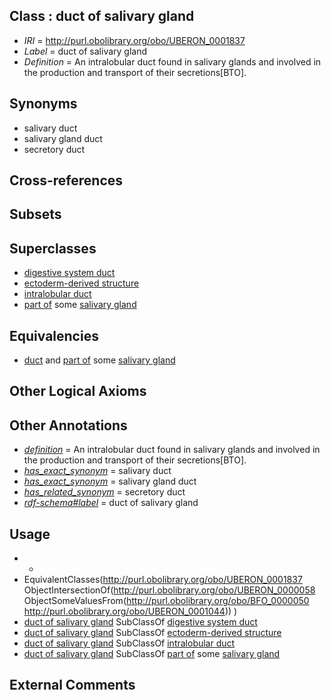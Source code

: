 
## Class : duct of salivary gland

 * *IRI* = http://purl.obolibrary.org/obo/UBERON_0001837
 * *Label* = duct of salivary gland
 * *Definition* = An intralobular duct found in salivary glands and involved in the production and transport of their secretions[BTO].

## Synonyms

 * salivary duct
 * salivary gland duct
 * secretory duct

## Cross-references


## Subsets


## Superclasses

 * [digestive system duct](../../UBERON/28/UBERON_0003928.md)
 * [ectoderm-derived structure](../../UBERON/21/UBERON_0004121.md)
 * [intralobular duct](../../UBERON/19/UBERON_0014719.md)
 * [part of](../../BFO/50/BFO_0000050.md) some [salivary gland](../../UBERON/44/UBERON_0001044.md)

## Equivalencies

 * [duct](../../UBERON/58/UBERON_0000058.md) and [part of](../../BFO/50/BFO_0000050.md) some [salivary gland](../../UBERON/44/UBERON_0001044.md)

## Other Logical Axioms


## Other Annotations

 * *[definition](../../IAO/15/IAO_0000115.md)* = An intralobular duct found in salivary glands and involved in the production and transport of their secretions[BTO].
 * *[has_exact_synonym](../../ym/oboInOwl#hasExactSynonym.md)* = salivary duct
 * *[has_exact_synonym](../../ym/oboInOwl#hasExactSynonym.md)* = salivary gland duct
 * *[has_related_synonym](../../ym/oboInOwl#hasRelatedSynonym.md)* = secretory duct
 * *[rdf-schema#label](../../el/rdf-schema#label.md)* = duct of salivary gland

## Usage

 * -
 * EquivalentClasses(<http://purl.obolibrary.org/obo/UBERON_0001837> ObjectIntersectionOf(<http://purl.obolibrary.org/obo/UBERON_0000058> ObjectSomeValuesFrom(<http://purl.obolibrary.org/obo/BFO_0000050> <http://purl.obolibrary.org/obo/UBERON_0001044>)) )
 * [duct of salivary gland](../../UBERON/37/UBERON_0001837.md) SubClassOf [digestive system duct](../../UBERON/28/UBERON_0003928.md)
 * [duct of salivary gland](../../UBERON/37/UBERON_0001837.md) SubClassOf [ectoderm-derived structure](../../UBERON/21/UBERON_0004121.md)
 * [duct of salivary gland](../../UBERON/37/UBERON_0001837.md) SubClassOf [intralobular duct](../../UBERON/19/UBERON_0014719.md)
 * [duct of salivary gland](../../UBERON/37/UBERON_0001837.md) SubClassOf [part of](../../BFO/50/BFO_0000050.md) some [salivary gland](../../UBERON/44/UBERON_0001044.md)

## External Comments

